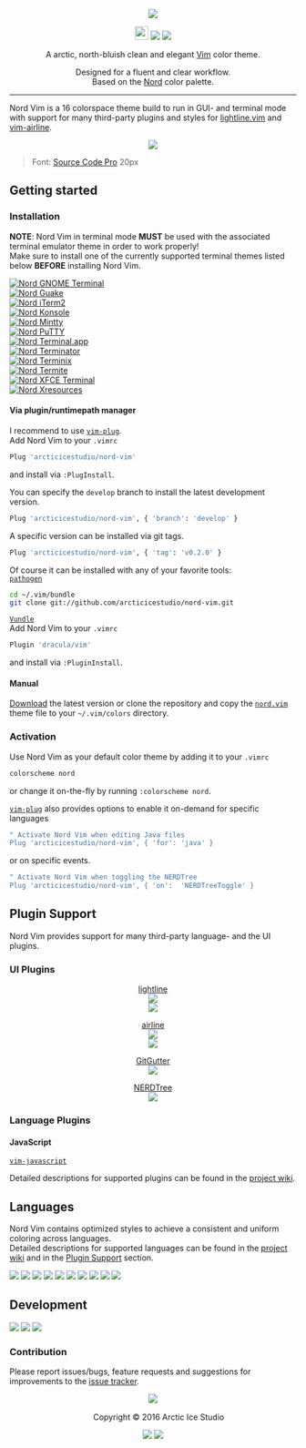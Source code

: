 <p align="center"><img src="https://cdn.rawgit.com/arcticicestudio/nord-vim/develop/assets/nord-vim-banner.svg"/></p>

<p align="center"><img src="https://assets-cdn.github.com/favicon.ico" width=24 height=24/> <a href="https://github.com/arcticicestudio/nord-vim/releases/latest"><img src="https://img.shields.io/github/release/arcticicestudio/nord-vim.svg"/></a> <a href="https://github.com/arcticicestudio/nord/releases/tag/v0.2.0"><img src="https://img.shields.io/badge/Nord-v0.2.0-blue.svg"/></a></p>

<p align="center">A arctic, north-bluish clean and elegant <a href="http://www.vim.org">Vim</a> color theme.</p>

<p align="center">Designed for a fluent and clear workflow.<br>
Based on the <a href="https://github.com/arcticicestudio/nord">Nord</a> color palette.</p>

---

Nord Vim is a 16 colorspace theme build to run in GUI- and terminal mode with support for many third-party plugins and styles for [lightline.vim](https://github.com/itchyny/lightline.vim) and  [vim-airline](https://github.com/vim-airline/vim-airline).

<p align="center"><img src="https://raw.githubusercontent.com/arcticicestudio/nord-vim/develop/assets/scrot-lang-javascript.png"/><br><blockquote>Font: <a href="https://adobe-fonts.github.io/source-code-pro">Source Code Pro</a> 20px</blockquote></p>

## Getting started
### Installation
**NOTE**: Nord Vim in terminal mode **MUST** be used with the associated terminal emulator theme in order to work properly!  
Make sure to install one of the currently supported terminal themes listed below **BEFORE** installing Nord Vim.

[![Nord GNOME Terminal](https://cdn.rawgit.com/arcticicestudio/nord/develop/src/assets/nord-gnome-terminal-banner.svg)](https://github.com/arcticicestudio/nord-gnome-terminal)  
[![Nord Guake](https://cdn.rawgit.com/arcticicestudio/nord/develop/src/assets/nord-guake-banner.svg)](https://github.com/arcticicestudio/nord-guake)  
[![Nord iTerm2](https://cdn.rawgit.com/arcticicestudio/nord/develop/src/assets/nord-iterm2-banner.svg)](https://github.com/arcticicestudio/nord-iterm2)  
[![Nord Konsole](https://cdn.rawgit.com/arcticicestudio/nord/develop/src/assets/nord-konsole-banner.svg)](https://github.com/arcticicestudio/nord-konsole)  
[![Nord Mintty](https://cdn.rawgit.com/arcticicestudio/nord/develop/src/assets/nord-mintty-banner.svg)](https://github.com/arcticicestudio/nord-mintty)  
[![Nord PuTTY](https://cdn.rawgit.com/arcticicestudio/nord/develop/src/assets/nord-putty-banner.svg)](https://github.com/arcticicestudio/nord-putty)  
[![Nord Terminal.app](https://cdn.rawgit.com/arcticicestudio/nord/develop/src/assets/nord-terminal-app-banner.svg)](https://github.com/arcticicestudio/nord-terminal-app)  
[![Nord Terminator](https://cdn.rawgit.com/arcticicestudio/nord/develop/src/assets/nord-terminator-banner.svg)](https://github.com/arcticicestudio/nord-terminator)  
[![Nord Terminix](https://cdn.rawgit.com/arcticicestudio/nord/develop/src/assets/nord-terminix-banner.svg)](https://github.com/arcticicestudio/nord-terminix)  
[![Nord Termite](https://cdn.rawgit.com/arcticicestudio/nord/develop/src/assets/nord-termite-banner.svg)](https://github.com/arcticicestudio/nord-termite)  
[![Nord XFCE Terminal](https://cdn.rawgit.com/arcticicestudio/nord/develop/src/assets/nord-xfce-terminal-banner.svg)](https://github.com/arcticicestudio/nord-xfce-terminal)  
[![Nord Xresources](https://cdn.rawgit.com/arcticicestudio/nord/develop/src/assets/nord-xresources-banner.svg)](https://github.com/arcticicestudio/nord-xresources)  

#### Via plugin/runtimepath manager
I recommend to use [`vim-plug`](https://github.com/junegunn/vim-plug).  
Add Nord Vim to your `.vimrc`
```sh
Plug 'arcticicestudio/nord-vim'
```
and install via `:PlugInstall`.

You can specify the `develop` branch to install the latest development version.  
```sh
Plug 'arcticicestudio/nord-vim', { 'branch': 'develop' }
```

A specific version can be installed via git tags.  
```sh
Plug 'arcticicestudio/nord-vim', { 'tag': 'v0.2.0' }
```

Of course it can be installed with any of your favorite tools:  
[`pathogen`](https://github.com/tpope/vim-pathogen)  
```sh
cd ~/.vim/bundle
git clone git://github.com/arcticicestudio/nord-vim.git
```

[`Vundle`](https://github.com/VundleVim/Vundle.vim)  
Add Nord Vim to your `.vimrc`
```sh
Plugin 'dracula/vim'
```
and install via `:PluginInstall`.

#### Manual
[Download](https://github.com/arcticicestudio/nord-vim/releases/latest) the latest version or clone the repository and copy the [`nord.vim`](https://github.com/arcticicestudio/nord-vim/blob/develop/colors/nord.vim) theme file to your `~/.vim/colors` directory.

### Activation
Use Nord Vim as your default color theme by adding it to your `.vimrc`
```sh
colorscheme nord
```
or change it on-the-fly by running `:colorscheme nord`.

[`vim-plug`](https://github.com/junegunn/vim-plug) also provides options to enable it on-demand for specific languages
```sh
" Activate Nord Vim when editing Java files
Plug 'arcticicestudio/nord-vim', { 'for': 'java' }
```
or on specific events.
```sh
" Activate Nord Vim when toggling the NERDTree
Plug 'arcticicestudio/nord-vim', { 'on':  'NERDTreeToggle' }
```

## Plugin Support
Nord Vim provides support for many third-party language- and the UI plugins.  

### UI Plugins
<p align="center"><a href="https://github.com/itchyny/lightline.vim">lightline</a><br><img src="https://raw.githubusercontent.com/arcticicestudio/nord-vim/develop/assets/scrot-plugin-support-ui-lightline.png"/><br><img src="https://raw.githubusercontent.com/arcticicestudio/nord-vim/develop/assets/scrot-plugin-support-ui-lightline-vsplit.png"/></p>

<p align="center"><a href="https://github.com/vim-airline/vim-airline">airline</a><br><img src="https://raw.githubusercontent.com/arcticicestudio/nord-vim/develop/assets/scrot-plugin-support-ui-airline.png"/><br><img src="https://raw.githubusercontent.com/arcticicestudio/nord-vim/develop/assets/scrot-plugin-support-ui-airline-vsplit.png"/></p>

<p align="center"><a href="https://github.com/airblade/vim-gitgutter">GitGutter</a><br><img src="https://raw.githubusercontent.com/arcticicestudio/nord-vim/develop/assets/scrot-plugin-support-ui-gitgutter.png"/></p>

<p align="center"><a href="https://github.com/scrooloose/nerdtree">NERDTree</a><br><img src="https://raw.githubusercontent.com/arcticicestudio/nord-vim/develop/assets/scrot-plugin-support-ui-nerdtree.png"/></p>

### Language Plugins
#### JavaScript
[`vim-javascript`](https://github.com/pangloss/vim-javascript)

Detailed descriptions for supported plugins can be found in the [project wiki](https://github.com/arcticicestudio/nord-vim/wiki).

## Languages
Nord Vim contains optimized styles to achieve a consistent and uniform coloring across languages.  
Detailed descriptions for supported languages can be found in the [project wiki](https://github.com/arcticicestudio/nord-vim/wiki) and in the [Plugin Support](#plugin-support) section.

![][scrot-lang-c]
![][scrot-lang-css]
![][scrot-lang-html]
![][scrot-lang-java]
![][scrot-lang-javascript]
![][scrot-lang-json]
![][scrot-lang-markdown]
![][scrot-lang-php]
![][scrot-lang-python]
![][scrot-lang-ruby]

## Development
[![](https://img.shields.io/badge/Changelog-0.2.0-blue.svg)](https://github.com/arcticicestudio/nord-vim/blob/v0.2.0/CHANGELOG.md) [![](https://img.shields.io/badge/Workflow-gitflow--branching--model-blue.svg)](http://nvie.com/posts/a-successful-git-branching-model) [![](https://img.shields.io/badge/Versioning-ArcVer_0.8.0-blue.svg)](https://github.com/arcticicestudio/arcver)

### Contribution
Please report issues/bugs, feature requests and suggestions for improvements to the [issue tracker](https://github.com/arcticicestudio/nord-vim/issues).

<p align="center"><img src="https://cdn.rawgit.com/arcticicestudio/nord/develop/src/assets/banner-footer-mountains.svg" /></p>

<p align="center"> <img src="http://arcticicestudio.com/favicon.ico" width=16 height=16/> Copyright &copy; 2016 Arctic Ice Studio</p>

<p align="center"><a href="http://www.apache.org/licenses/LICENSE-2.0"><img src="https://img.shields.io/badge/License-Apache_2.0-blue.svg"/></a> <a href="https://creativecommons.org/licenses/by-sa/4.0"><img src="https://img.shields.io/badge/License-CC_BY--SA_4.0-blue.svg"/></a></p>

[scrot-readme-default-profile]: https://raw.githubusercontent.com/arcticicestudio/nord-vim/develop/src/assets/scrot-readme-default-profile.png
[scrot-readme-lazy-profile-change]: https://raw.githubusercontent.com/arcticicestudio/nord-vim/develop/src/assets/scrot-readme-lazy-profile-change.png

[scrot-lang-c]: https://raw.githubusercontent.com/arcticicestudio/nord-vim/develop/assets/scrot-lang-c.png
[scrot-lang-css]: https://raw.githubusercontent.com/arcticicestudio/nord-vim/develop/assets/scrot-lang-css.png
[scrot-lang-html]: https://raw.githubusercontent.com/arcticicestudio/nord-vim/develop/assets/scrot-lang-html.png
[scrot-lang-java]: https://raw.githubusercontent.com/arcticicestudio/nord-vim/develop/assets/scrot-lang-java.png
[scrot-lang-javascript]: https://raw.githubusercontent.com/arcticicestudio/nord-vim/develop/assets/scrot-lang-javascript.png
[scrot-lang-json]: https://raw.githubusercontent.com/arcticicestudio/nord-vim/develop/assets/scrot-lang-json.png
[scrot-lang-markdown]: https://raw.githubusercontent.com/arcticicestudio/nord-vim/develop/assets/scrot-lang-markdown.png
[scrot-lang-php]: https://raw.githubusercontent.com/arcticicestudio/nord-vim/develop/assets/scrot-lang-php.png
[scrot-lang-python]: https://raw.githubusercontent.com/arcticicestudio/nord-vim/develop/assets/scrot-lang-python.png
[scrot-lang-ruby]: https://raw.githubusercontent.com/arcticicestudio/nord-vim/develop/assets/scrot-lang-ruby.png
